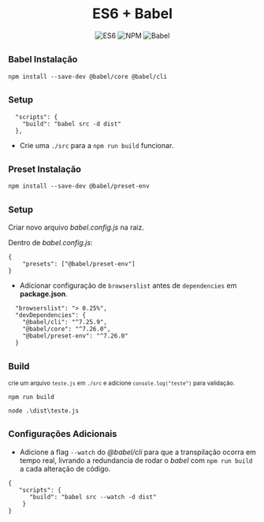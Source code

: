 <h1 align="center">ES6 + Babel</h1>

<p align=center>
    <img src="https://img.shields.io/badge/javascript-es6-8A2BE2" alt="ES6">
    </img> 
    <img src="https://img.shields.io/badge/npm-v10.8.1-F52E42" alt="NPM">
    </img> 
    <img src="https://img.shields.io/badge/babel-v7.26.0-orange?logo=babel" alt="Babel">
    </img> 
</p>

## <sup>Babel Instalação</sup>

```
npm install --save-dev @babel/core @babel/cli
```


## <sup>Setup</sup>

```
  "scripts": {
    "build": "babel src -d dist"
  },
```

- Crie uma ```./src``` para a ```npm run build``` funcionar.

## <sup>Preset Instalação</sup>

```
npm install --save-dev @babel/preset-env
```

## <sup>Setup</sup>

Criar novo arquivo _babel.config.js_ na raiz.

Dentro de _babel.config.js_:

```
{
    "presets": ["@babel/preset-env"]
}
```
- Adicionar configuração de ```browserslist``` antes de ```dependencies``` em __package.json__.

```
  "browserslist": "> 0.25%",
  "devDependencies": {
    "@babel/cli": "^7.25.9",
    "@babel/core": "^7.26.0",
    "@babel/preset-env": "^7.26.0"
  }
```

## <sup>Build</sup>

<sup>crie um arquivo ```teste.js``` em ```./src``` e adicione ```console.log("teste")``` para validação.<sup>


```
npm run build
```

```
node .\dist\teste.js
```

## <sup>Configurações Adicionais</sup>

- Adicione a flag ```--watch``` do _@babel/cli_ para que a transpilação ocorra em tempo real, livrando a redundancia de rodar o _babel_  com ```npm run build``` a cada alteração de código.

```
{
   "scripts": {
      "build": "babel src --watch -d dist"
    }
}
```
